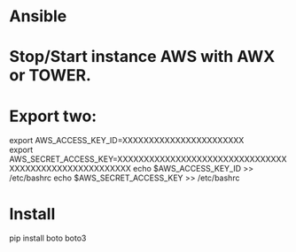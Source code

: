 # Ansible
# Stop/Start instance AWS with AWX or TOWER.

# Export two: 
export AWS_ACCESS_KEY_ID=XXXXXXXXXXXXXXXXXXXXXXX  
export AWS_SECRET_ACCESS_KEY=XXXXXXXXXXXXXXXXXXXXXXXXXXXXXXXXXXXXXXXXXXXXXXXXXXXXXXX
echo $AWS_ACCESS_KEY_ID >> /etc/bashrc
echo $AWS_SECRET_ACCESS_KEY >> /etc/bashrc
# Install 
pip install boto boto3


